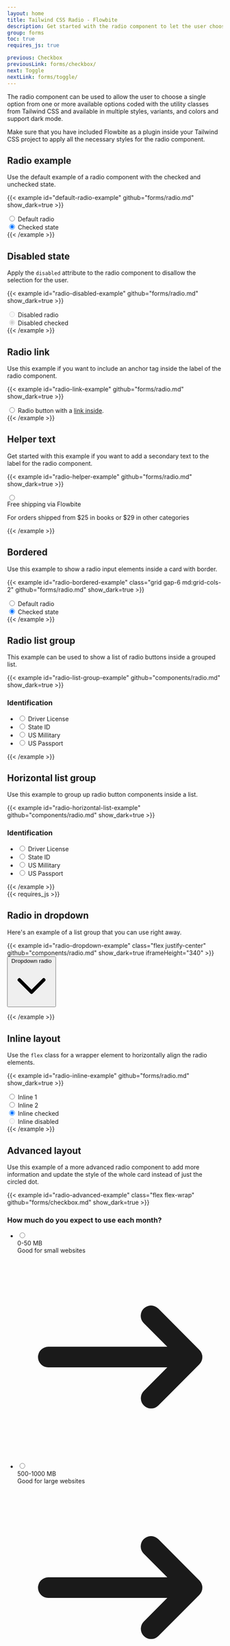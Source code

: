 ```yaml
---
layout: home
title: Tailwind CSS Radio - Flowbite
description: Get started with the radio component to let the user choose a single option from multiple options in the form of a circle based on multiple styles and colors
group: forms
toc: true
requires_js: true

previous: Checkbox
previousLink: forms/checkbox/
next: Toggle
nextLink: forms/toggle/
---
```


The radio component can be used to allow the user to choose a single option from one or more available options coded with the utility classes from Tailwind CSS and available in multiple styles, variants, and colors and support dark mode.

Make sure that you have included Flowbite as a plugin inside your Tailwind CSS project to apply all the necessary styles for the radio component.

## Radio example

Use the default example of a radio component with the checked and unchecked state.

{{< example id="default-radio-example" github="forms/radio.md" show_dark=true >}}
<div class="flex items-center mb-4">
    <input id="default-radio-1" type="radio" value="" name="default-radio" class="w-4 h-4 text-blue-600 bg-gray-100 border-gray-300 focus:ring-blue-500 dark:focus:ring-blue-600 dark:ring-offset-gray-800 focus:ring-2 dark:bg-gray-700 dark:border-gray-600">
    <label for="default-radio-1" class="ml-2 text-sm font-medium text-gray-900 dark:text-gray-300">Default radio</label>
</div>
<div class="flex items-center">
    <input checked id="default-radio-2" type="radio" value="" name="default-radio" class="w-4 h-4 text-blue-600 bg-gray-100 border-gray-300 focus:ring-blue-500 dark:focus:ring-blue-600 dark:ring-offset-gray-800 focus:ring-2 dark:bg-gray-700 dark:border-gray-600">
    <label for="default-radio-2" class="ml-2 text-sm font-medium text-gray-900 dark:text-gray-300">Checked state</label>
</div>
{{< /example >}}

## Disabled state

Apply the `disabled` attribute to the radio component to disallow the selection for the user.

{{< example id="radio-disabled-example" github="forms/radio.md" show_dark=true >}}
<div class="flex items-center mb-4">
    <input disabled id="disabled-radio-1" type="radio" value="" name="disabled-radio" class="w-4 h-4 text-blue-600 bg-gray-100 border-gray-300 focus:ring-blue-500 dark:focus:ring-blue-600 dark:ring-offset-gray-800 focus:ring-2 dark:bg-gray-700 dark:border-gray-600">
    <label for="disabled-radio-1" class="ml-2 text-sm font-medium text-gray-400 dark:text-gray-500">Disabled radio</label>
</div>
<div class="flex items-center">
    <input disabled checked id="disabled-radio-2" type="radio" value="" name="disabled-radio" class="w-4 h-4 text-blue-600 bg-gray-100 border-gray-300 focus:ring-blue-500 dark:focus:ring-blue-600 dark:ring-offset-gray-800 focus:ring-2 dark:bg-gray-700 dark:border-gray-600">
    <label for="disabled-radio-2" class="ml-2 text-sm font-medium text-gray-400 dark:text-gray-500">Disabled checked</label>
</div>
{{< /example >}}

## Radio link

Use this example if you want to include an anchor tag inside the label of the radio component.

{{< example id="radio-link-example" github="forms/radio.md" show_dark=true >}}
<div class="flex items-center">
    <input id="link-radio" type="radio" value="" class="w-4 h-4 text-blue-600 bg-gray-100 border-gray-300 focus:ring-blue-500 dark:focus:ring-blue-600 dark:ring-offset-gray-800 focus:ring-2 dark:bg-gray-700 dark:border-gray-600">
    <label for="link-radio" class="ml-2 text-sm font-medium text-gray-900 dark:text-gray-300">Radio button with a <a href="#" class="text-blue-600 dark:text-blue-500 hover:underline">link inside</a>.</label>
</div>
{{< /example >}}

## Helper text

Get started with this example if you want to add a secondary text to the label for the radio component.

{{< example id="radio-helper-example" github="forms/radio.md" show_dark=true >}}
<div class="flex">
    <div class="flex items-center h-5">
        <input id="helper-radio" aria-describedby="helper-radio-text" type="radio" value="" class="w-4 h-4 text-blue-600 bg-gray-100 border-gray-300 focus:ring-blue-500 dark:focus:ring-blue-600 dark:ring-offset-gray-800 focus:ring-2 dark:bg-gray-700 dark:border-gray-600">
    </div>
    <div class="ml-2 text-sm">
        <label for="helper-radio" class="font-medium text-gray-900 dark:text-gray-300">Free shipping via Flowbite</label>
        <p id="helper-radio-text" class="text-xs font-normal text-gray-500 dark:text-gray-300">For orders shipped from $25 in books or $29 in other categories</p>
    </div>
</div>
{{< /example >}}

## Bordered

Use this example to show a radio input elements inside a card with border.

{{< example id="radio-bordered-example" class="grid gap-6 md:grid-cols-2" github="forms/radio.md" show_dark=true >}}
<div class="flex items-center pl-4 border border-gray-200 rounded dark:border-gray-700">
    <input id="bordered-radio-1" type="radio" value="" name="bordered-radio" class="w-4 h-4 text-blue-600 bg-gray-100 border-gray-300 focus:ring-blue-500 dark:focus:ring-blue-600 dark:ring-offset-gray-800 focus:ring-2 dark:bg-gray-700 dark:border-gray-600">
    <label for="bordered-radio-1" class="w-full py-4 ml-2 text-sm font-medium text-gray-900 dark:text-gray-300">Default radio</label>
</div>
<div class="flex items-center pl-4 border border-gray-200 rounded dark:border-gray-700">
    <input checked id="bordered-radio-2" type="radio" value="" name="bordered-radio" class="w-4 h-4 text-blue-600 bg-gray-100 border-gray-300 focus:ring-blue-500 dark:focus:ring-blue-600 dark:ring-offset-gray-800 focus:ring-2 dark:bg-gray-700 dark:border-gray-600">
    <label for="bordered-radio-2" class="w-full py-4 ml-2 text-sm font-medium text-gray-900 dark:text-gray-300">Checked state</label>
</div>
{{< /example >}}

## Radio list group

This example can be used to show a list of radio buttons inside a grouped list.

{{< example id="radio-list-group-example" github="components/radio.md" show_dark=true >}}
<h3 class="mb-4 font-semibold text-gray-900 dark:text-white">Identification</h3>
<ul class="w-48 text-sm font-medium text-gray-900 bg-white border border-gray-200 rounded-lg dark:bg-gray-700 dark:border-gray-600 dark:text-white">
    <li class="w-full border-b border-gray-200 rounded-t-lg dark:border-gray-600">
        <div class="flex items-center pl-3">
            <input id="list-radio-license" type="radio" value="" name="list-radio" class="w-4 h-4 text-blue-600 bg-gray-100 border-gray-300 focus:ring-blue-500 dark:focus:ring-blue-600 dark:ring-offset-gray-700 dark:focus:ring-offset-gray-700 focus:ring-2 dark:bg-gray-600 dark:border-gray-500">
            <label for="list-radio-license" class="w-full py-3 ml-2 text-sm font-medium text-gray-900 dark:text-gray-300">Driver License </label>
        </div>
    </li>
    <li class="w-full border-b border-gray-200 rounded-t-lg dark:border-gray-600">
        <div class="flex items-center pl-3">
            <input id="list-radio-id" type="radio" value="" name="list-radio" class="w-4 h-4 text-blue-600 bg-gray-100 border-gray-300 focus:ring-blue-500 dark:focus:ring-blue-600 dark:ring-offset-gray-700 dark:focus:ring-offset-gray-700 focus:ring-2 dark:bg-gray-600 dark:border-gray-500">
            <label for="list-radio-id" class="w-full py-3 ml-2 text-sm font-medium text-gray-900 dark:text-gray-300">State ID</label>
        </div>
    </li>
    <li class="w-full border-b border-gray-200 rounded-t-lg dark:border-gray-600">
        <div class="flex items-center pl-3">
            <input id="list-radio-millitary" type="radio" value="" name="list-radio" class="w-4 h-4 text-blue-600 bg-gray-100 border-gray-300 focus:ring-blue-500 dark:focus:ring-blue-600 dark:ring-offset-gray-700 dark:focus:ring-offset-gray-700 focus:ring-2 dark:bg-gray-600 dark:border-gray-500">
            <label for="list-radio-millitary" class="w-full py-3 ml-2 text-sm font-medium text-gray-900 dark:text-gray-300">US Millitary</label>
        </div>
    </li>
    <li class="w-full border-b border-gray-200 rounded-t-lg dark:border-gray-600">
        <div class="flex items-center pl-3">
            <input id="list-radio-passport" type="radio" value="" name="list-radio" class="w-4 h-4 text-blue-600 bg-gray-100 border-gray-300 focus:ring-blue-500 dark:focus:ring-blue-600 dark:ring-offset-gray-700 dark:focus:ring-offset-gray-700 focus:ring-2 dark:bg-gray-600 dark:border-gray-500">
            <label for="list-radio-passport" class="w-full py-3 ml-2 text-sm font-medium text-gray-900 dark:text-gray-300">US Passport</label>
        </div>
    </li>
</ul>
{{< /example >}}

## Horizontal list group

Use this example to group up radio button components inside a list.

{{< example id="radio-horizontal-list-example" github="components/radio.md" show_dark=true >}}
<h3 class="mb-4 font-semibold text-gray-900 dark:text-white">Identification</h3>
<ul class="items-center w-full text-sm font-medium text-gray-900 bg-white border border-gray-200 rounded-lg sm:flex dark:bg-gray-700 dark:border-gray-600 dark:text-white">
    <li class="w-full border-b border-gray-200 sm:border-b-0 sm:border-r dark:border-gray-600">
        <div class="flex items-center pl-3">
            <input id="horizontal-list-radio-license" type="radio" value="" name="list-radio" class="w-4 h-4 text-blue-600 bg-gray-100 border-gray-300 focus:ring-blue-500 dark:focus:ring-blue-600 dark:ring-offset-gray-700 dark:focus:ring-offset-gray-700 focus:ring-2 dark:bg-gray-600 dark:border-gray-500">
            <label for="horizontal-list-radio-license" class="w-full py-3 ml-2 text-sm font-medium text-gray-900 dark:text-gray-300">Driver License </label>
        </div>
    </li>
    <li class="w-full border-b border-gray-200 sm:border-b-0 sm:border-r dark:border-gray-600">
        <div class="flex items-center pl-3">
            <input id="horizontal-list-radio-id" type="radio" value="" name="list-radio" class="w-4 h-4 text-blue-600 bg-gray-100 border-gray-300 focus:ring-blue-500 dark:focus:ring-blue-600 dark:ring-offset-gray-700 dark:focus:ring-offset-gray-700 focus:ring-2 dark:bg-gray-600 dark:border-gray-500">
            <label for="horizontal-list-radio-id" class="w-full py-3 ml-2 text-sm font-medium text-gray-900 dark:text-gray-300">State ID</label>
        </div>
    </li>
    <li class="w-full border-b border-gray-200 sm:border-b-0 sm:border-r dark:border-gray-600">
        <div class="flex items-center pl-3">
            <input id="horizontal-list-radio-millitary" type="radio" value="" name="list-radio" class="w-4 h-4 text-blue-600 bg-gray-100 border-gray-300 focus:ring-blue-500 dark:focus:ring-blue-600 dark:ring-offset-gray-700 dark:focus:ring-offset-gray-700 focus:ring-2 dark:bg-gray-600 dark:border-gray-500">
            <label for="horizontal-list-radio-millitary" class="w-full py-3 ml-2 text-sm font-medium text-gray-900 dark:text-gray-300">US Millitary</label>
        </div>
    </li>
    <li class="w-full dark:border-gray-600">
        <div class="flex items-center pl-3">
            <input id="horizontal-list-radio-passport" type="radio" value="" name="list-radio" class="w-4 h-4 text-blue-600 bg-gray-100 border-gray-300 focus:ring-blue-500 dark:focus:ring-blue-600 dark:ring-offset-gray-700 dark:focus:ring-offset-gray-700 focus:ring-2 dark:bg-gray-600 dark:border-gray-500">
            <label for="horizontal-list-radio-passport" class="w-full py-3 ml-2 text-sm font-medium text-gray-900 dark:text-gray-300">US Passport</label>
        </div>
    </li>
</ul>
{{< /example >}}

<div class="mt-8 -mb-5">
  {{< requires_js >}}
</div>

## Radio in dropdown

Here's an example of a list group that you can use right away.

{{< example id="radio-dropdown-example" class="flex justify-center" github="components/radio.md" show_dark=true iframeHeight="340" >}}
<button id="dropdownHelperRadioButton" data-dropdown-toggle="dropdownHelperRadio" class="text-white bg-blue-700 hover:bg-blue-800 focus:ring-4 focus:outline-none focus:ring-blue-300 font-medium rounded-lg text-sm px-4 py-2.5 text-center inline-flex items-center dark:bg-blue-600 dark:hover:bg-blue-700 dark:focus:ring-blue-800" type="button">Dropdown radio <svg class="w-4 h-4 ml-2" aria-hidden="true" fill="none" stroke="currentColor" viewBox="0 0 24 24" xmlns="http://www.w3.org/2000/svg"><path stroke-linecap="round" stroke-linejoin="round" stroke-width="2" d="M19 9l-7 7-7-7"></path></svg></button>

<!-- Dropdown menu -->
<div id="dropdownHelperRadio" class="z-10 hidden bg-white divide-y divide-gray-100 rounded shadow w-60 dark:bg-gray-700 dark:divide-gray-600" data-popper-reference-hidden="" data-popper-escaped="" data-popper-placement="top" style="position: absolute; inset: auto auto 0px 0px; margin: 0px; transform: translate3d(522.5px, 6119.5px, 0px);">
    <ul class="p-3 space-y-1 text-sm text-gray-700 dark:text-gray-200" aria-labelledby="dropdownHelperRadioButton">
      <li>
        <div class="flex p-2 rounded hover:bg-gray-100 dark:hover:bg-gray-600">
          <div class="flex items-center h-5">
              <input id="helper-radio-4" name="helper-radio" type="radio" value="" class="w-4 h-4 text-blue-600 bg-gray-100 border-gray-300 focus:ring-blue-500 dark:focus:ring-blue-600 dark:ring-offset-gray-700 dark:focus:ring-offset-gray-700 focus:ring-2 dark:bg-gray-600 dark:border-gray-500">
          </div>
          <div class="ml-2 text-sm">
              <label for="helper-radio-4" class="font-medium text-gray-900 dark:text-gray-300">
                <div>Individual</div>
                <p id="helper-radio-text-4" class="text-xs font-normal text-gray-500 dark:text-gray-300">Some helpful instruction goes over here.</p>
              </label>
          </div>
        </div>
      </li>
      <li>
        <div class="flex p-2 rounded hover:bg-gray-100 dark:hover:bg-gray-600">
          <div class="flex items-center h-5">
              <input id="helper-radio-5" name="helper-radio" type="radio" value="" class="w-4 h-4 text-blue-600 bg-gray-100 border-gray-300 focus:ring-blue-500 dark:focus:ring-blue-600 dark:ring-offset-gray-700 dark:focus:ring-offset-gray-700 focus:ring-2 dark:bg-gray-600 dark:border-gray-500">
          </div>
          <div class="ml-2 text-sm">
              <label for="helper-radio-5" class="font-medium text-gray-900 dark:text-gray-300">
                <div>Company</div>
                <p id="helper-radio-text-5" class="text-xs font-normal text-gray-500 dark:text-gray-300">Some helpful instruction goes over here.</p>
              </label>
          </div>
        </div>
      </li>
      <li>
        <div class="flex p-2 rounded hover:bg-gray-100 dark:hover:bg-gray-600">
          <div class="flex items-center h-5">
              <input id="helper-radio-6" name="helper-radio" type="radio" value="" class="w-4 h-4 text-blue-600 bg-gray-100 border-gray-300 focus:ring-blue-500 dark:focus:ring-blue-600 dark:ring-offset-gray-700 dark:focus:ring-offset-gray-700 focus:ring-2 dark:bg-gray-600 dark:border-gray-500">
          </div>
          <div class="ml-2 text-sm">
              <label for="helper-radio-6" class="font-medium text-gray-900 dark:text-gray-300">
                <div>Non profit</div>
                <p id="helper-radio-text-6" class="text-xs font-normal text-gray-500 dark:text-gray-300">Some helpful instruction goes over here.</p>
              </label>
          </div>
        </div>
      </li>
    </ul>
</div>
{{< /example >}}

## Inline layout

Use the `flex` class for a wrapper element to horizontally align the radio elements.

{{< example id="radio-inline-example" github="forms/radio.md" show_dark=true >}}
<div class="flex">
    <div class="flex items-center mr-4">
        <input id="inline-radio" type="radio" value="" name="inline-radio-group" class="w-4 h-4 text-blue-600 bg-gray-100 border-gray-300 focus:ring-blue-500 dark:focus:ring-blue-600 dark:ring-offset-gray-800 focus:ring-2 dark:bg-gray-700 dark:border-gray-600">
        <label for="inline-radio" class="ml-2 text-sm font-medium text-gray-900 dark:text-gray-300">Inline 1</label>
    </div>
    <div class="flex items-center mr-4">
        <input id="inline-2-radio" type="radio" value="" name="inline-radio-group" class="w-4 h-4 text-blue-600 bg-gray-100 border-gray-300 focus:ring-blue-500 dark:focus:ring-blue-600 dark:ring-offset-gray-800 focus:ring-2 dark:bg-gray-700 dark:border-gray-600">
        <label for="inline-2-radio" class="ml-2 text-sm font-medium text-gray-900 dark:text-gray-300">Inline 2</label>
    </div>
    <div class="flex items-center mr-4">
        <input checked id="inline-checked-radio" type="radio" value="" name="inline-radio-group" class="w-4 h-4 text-blue-600 bg-gray-100 border-gray-300 focus:ring-blue-500 dark:focus:ring-blue-600 dark:ring-offset-gray-800 focus:ring-2 dark:bg-gray-700 dark:border-gray-600">
        <label for="inline-checked-radio" class="ml-2 text-sm font-medium text-gray-900 dark:text-gray-300">Inline checked</label>
    </div>
    <div class="flex items-center">
        <input disabled id="inline-disabled-radio" type="radio" value="" name="inline-radio-group" class="w-4 h-4 text-blue-600 bg-gray-100 border-gray-300 focus:ring-blue-500 dark:focus:ring-blue-600 dark:ring-offset-gray-800 focus:ring-2 dark:bg-gray-700 dark:border-gray-600">
        <label for="inline-disabled-radio" class="ml-2 text-sm font-medium text-gray-400 dark:text-gray-500">Inline disabled</label>
    </div>
</div>
{{< /example >}}

## Advanced layout

Use this example of a more advanced radio component to add more information and update the style of the whole card instead of just the circled dot.

{{< example id="radio-advanced-example" class="flex flex-wrap" github="forms/checkbox.md" show_dark=true >}}
<h3 class="mb-5 text-lg font-medium text-gray-900 dark:text-white">How much do you expect to use each month?</h3>
<ul class="grid w-full gap-6 md:grid-cols-2">
    <li>
        <input type="radio" id="hosting-small" name="hosting" value="hosting-small" class="hidden peer" required>
        <label for="hosting-small" class="inline-flex items-center justify-between w-full p-5 text-gray-500 bg-white border border-gray-200 rounded-lg cursor-pointer dark:hover:text-gray-300 dark:border-gray-700 dark:peer-checked:text-blue-500 peer-checked:border-blue-600 peer-checked:text-blue-600 hover:text-gray-600 hover:bg-gray-100 dark:text-gray-400 dark:bg-gray-800 dark:hover:bg-gray-700">                           
            <div class="block">
                <div class="w-full text-lg font-semibold">0-50 MB</div>
                <div class="w-full">Good for small websites</div>
            </div>
            <svg aria-hidden="true" class="w-6 h-6 ml-3" fill="currentColor" viewBox="0 0 20 20" xmlns="http://www.w3.org/2000/svg"><path fill-rule="evenodd" d="M12.293 5.293a1 1 0 011.414 0l4 4a1 1 0 010 1.414l-4 4a1 1 0 01-1.414-1.414L14.586 11H3a1 1 0 110-2h11.586l-2.293-2.293a1 1 0 010-1.414z" clip-rule="evenodd"></path></svg>
        </label>
    </li>
    <li>
        <input type="radio" id="hosting-big" name="hosting" value="hosting-big" class="hidden peer">
        <label for="hosting-big" class="inline-flex items-center justify-between w-full p-5 text-gray-500 bg-white border border-gray-200 rounded-lg cursor-pointer dark:hover:text-gray-300 dark:border-gray-700 dark:peer-checked:text-blue-500 peer-checked:border-blue-600 peer-checked:text-blue-600 hover:text-gray-600 hover:bg-gray-100 dark:text-gray-400 dark:bg-gray-800 dark:hover:bg-gray-700">
            <div class="block">
                <div class="w-full text-lg font-semibold">500-1000 MB</div>
                <div class="w-full">Good for large websites</div>
            </div>
            <svg aria-hidden="true" class="w-6 h-6 ml-3" fill="currentColor" viewBox="0 0 20 20" xmlns="http://www.w3.org/2000/svg"><path fill-rule="evenodd" d="M12.293 5.293a1 1 0 011.414 0l4 4a1 1 0 010 1.414l-4 4a1 1 0 01-1.414-1.414L14.586 11H3a1 1 0 110-2h11.586l-2.293-2.293a1 1 0 010-1.414z" clip-rule="evenodd"></path></svg>
        </label>
    </li>
</ul>
{{< /example >}}

## Colors

Apply the `text-{color}-{shade}` utility class from Tailwind CSS to change the color of the radio component.

{{< example id="radio-colors-example" github="forms/radio.md" show_dark=true >}}
<div class="flex flex-wrap">
    <div class="flex items-center mr-4">
        <input id="red-radio" type="radio" value="" name="colored-radio" class="w-4 h-4 text-red-600 bg-gray-100 border-gray-300 focus:ring-red-500 dark:focus:ring-red-600 dark:ring-offset-gray-800 focus:ring-2 dark:bg-gray-700 dark:border-gray-600">
        <label for="red-radio" class="ml-2 text-sm font-medium text-gray-900 dark:text-gray-300">Red</label>
    </div>
    <div class="flex items-center mr-4">
        <input id="green-radio" type="radio" value="" name="colored-radio" class="w-4 h-4 text-green-600 bg-gray-100 border-gray-300 focus:ring-green-500 dark:focus:ring-green-600 dark:ring-offset-gray-800 focus:ring-2 dark:bg-gray-700 dark:border-gray-600">
        <label for="green-radio" class="ml-2 text-sm font-medium text-gray-900 dark:text-gray-300">Green</label>
    </div>
    <div class="flex items-center mr-4">
        <input checked id="purple-radio" type="radio" value="" name="colored-radio" class="w-4 h-4 text-purple-600 bg-gray-100 border-gray-300 focus:ring-purple-500 dark:focus:ring-purple-600 dark:ring-offset-gray-800 focus:ring-2 dark:bg-gray-700 dark:border-gray-600">
        <label for="purple-radio" class="ml-2 text-sm font-medium text-gray-900 dark:text-gray-300">Purple</label>
    </div>
    <div class="flex items-center mr-4">
        <input id="teal-radio" type="radio" value="" name="colored-radio" class="w-4 h-4 text-teal-600 bg-gray-100 border-gray-300 focus:ring-teal-500 dark:focus:ring-teal-600 dark:ring-offset-gray-800 focus:ring-2 dark:bg-gray-700 dark:border-gray-600">
        <label for="teal-radio" class="ml-2 text-sm font-medium text-gray-900 dark:text-gray-300">Teal</label>
    </div>
    <div class="flex items-center mr-4">
        <input id="yellow-radio" type="radio" value="" name="colored-radio" class="w-4 h-4 text-yellow-400 bg-gray-100 border-gray-300 focus:ring-yellow-500 dark:focus:ring-yellow-600 dark:ring-offset-gray-800 focus:ring-2 dark:bg-gray-700 dark:border-gray-600">
        <label for="yellow-radio" class="ml-2 text-sm font-medium text-gray-900 dark:text-gray-300">Yellow</label>
    </div>
    <div class="flex items-center mr-4">
        <input id="orange-radio" type="radio" value="" name="colored-radio" class="w-4 h-4 text-orange-500 bg-gray-100 border-gray-300 focus:ring-orange-500 dark:focus:ring-orange-600 dark:ring-offset-gray-800 focus:ring-2 dark:bg-gray-700 dark:border-gray-600">
        <label for="orange-radio" class="ml-2 text-sm font-medium text-gray-900 dark:text-gray-300">Orange</label>
    </div>
</div>
{{< /example >}}
